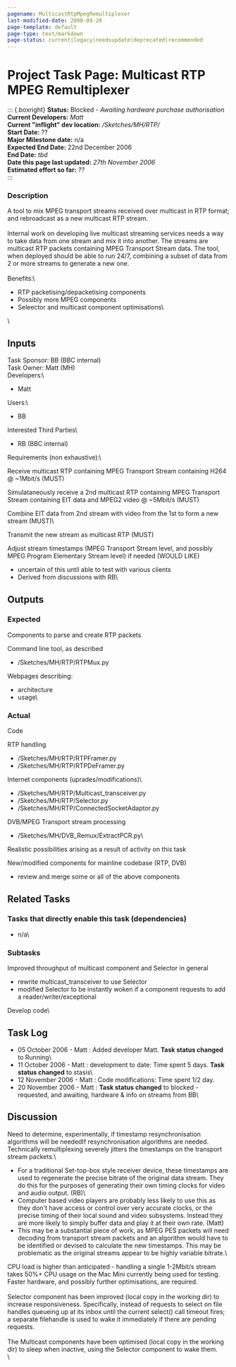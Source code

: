 ```yaml
---
pagename: MulticastRtpMpegRemultiplexer
last-modified-date: 2008-09-20
page-template: default
page-type: text/markdown
page-status: current|legacy|needsupdate|deprecated|recommended
---
```

Project Task Page: Multicast RTP MPEG Remultiplexer
===================================================

::: {.boxright}
**Status:** Blocked *- Awaiting hardware purchase authorisation*\
**Current Developers:** *Matt*\
**Current \"inflight\" dev location:** */Sketches/MH/RTP/*\
**Start Date:** ??\
**Major Milestone date:** n/a\
**Expected End Date:** 22nd December 2006\
**End Date:** *tbd*\
**Date this page last updated:** *27th November 2006*\
**Estimated effort so far:** *??*\
:::

### Description

A tool to mix MPEG transport streams received over multicast in RTP
format; and rebroadcast as a new multicast RTP stream.\
\
Internal work on developing live multicast streaming services needs a
way to take data from one stream and mix it into another. The streams
are multicast RTP packets containing MPEG Transport Stream data. The
tool, when deployed should be able to run 24/7, combining a subset of
data from 2 or more streams to generate a new one.\
\
Benefits:\

-   RTP packetising/depacketising components
-   Possibly more MPEG components
-   Seleector and multicast component optimisations\

\

Inputs
------

Task Sponsor: BB (BBC internal)\
Task Owner: Matt (MH)\
Developers:\

-   Matt

Users:\

-   BB

Interested Third Parties\

-   RB (BBC internal)

Requirements (non exhaustive):\

Receive multicast RTP containing MPEG Transport Stream containing H264 @
\~1Mbit/s (MUST)

Simulataneously receive a 2nd multicast RTP containing MPEG Transport
Stream containing EIT data and MPEG2 video @ \~5Mbit/s (MUST)

Combine EIT data from 2nd stream with video from the 1st to form a new
stream (MUST)\

Transmit the new stream as multicast RTP (MUST)

Adjust stream timestamps (MPEG Transport Stream level, and possibly MPEG
Program Elementary Stream level) if needed (WOULD LIKE)

-   uncertain of this until able to test with various clients
-   Derived from discussions with RB\

Outputs
-------

### Expected

Components to parse and create RTP packets

Command line tool, as described

-   /Sketches/MH/RTP/RTPMux.py

Webpages describing:

-   architecture
-   usage\

### Actual

Code

RTP handling

-   /Sketches/MH/RTP/RTPFramer.py
-   /Sketches/MH/RTP/RTPDeFramer.py

Internet components (uprades/modifications)\

-   /Sketches/MH/RTP/Multicast\_transceiver.py
-   /Sketches/MH/RTP/Selector.py
-   /Sketches/MH/RTP/ConnectedSocketAdaptor.py

DVB/MPEG Transport stream processing

-   /Sketches/MH/DVB\_Remux/ExtractPCR.py\

Realistic possibilities arising as a result of activity on this task

New/modified components for mainline codebase (RTP, DVB)

-   review and merge some or all of the above components

Related Tasks
-------------

### Tasks that directly enable this task (dependencies)

-   n/a\

### Subtasks

Improved throughput of multicast component and Selector in general

-   rewrite multicast\_transceiver to use Selector
-   modified Selector to be instantly woken if a component requests to
    add a reader/writer/exceptional

Develop code\

Task Log
--------

-   05 October 2006 - Matt : Added developer Matt. **Task status
    changed** to Running\
-   11 October 2006 - Matt : development to date: Time spent 5 days.
    **Task status changed** to stasis\
-   12 November 2006 - Matt : Code modifications: Time spent 1/2 day.
-   20 November 2006 - Matt : **Task status changed** to blocked -
    requested, and awaiting, hardware & info on streams from BB\

Discussion
----------

Need to determine, experimentally, if timestamp resynchronisation
algorithms will be neededIf resynchronisation algorithms are needed.
Technically remultiplexing severely jitters the timestamps on the
transport stream packets.\

-   For a traditional Set-top-box style receiver device, these
    timestamps are used to regenerate the precise bitrate of the
    original data stream. They do this for the purposes of generating
    their own timing clocks for video and audio output. (RB)\
-   Computer based video players are probably less likely to use this as
    they don\'t have access or control over very accurate clocks, or the
    precise timing of their local sound and video subsystems. Instead
    they are more likely to simply buffer data and play it at their own
    rate. (Matt)
-   This may be a substantial piece of work, as MPEG PES packets will
    need decoding from transport stream packets and an algorithm would
    have to be identified or devised to calculate the new timestamps.
    This may be problematic as the original streams appear to be highly
    variable bitrate.\

CPU load is higher than anticipated - handling a single 1-2Mbit/s stream
takes 50%+ CPU usage on the Mac Mini currently being used for testing.
Faster hardware, and possibly further optimisations, are required.\
\
Selector component has been improved (local copy in the working dir) to
increase responsiveness. Specifically, instead of requests to select on
file handles queueing up at its inbox until the current select() call
timeout fires; a separate filehandle is used to wake it immediately if
there are pending requests.\
\
The Multicast components have been optimised (local copy in the working
dir) to sleep when inactive, using the Selector component to wake them.\
\
